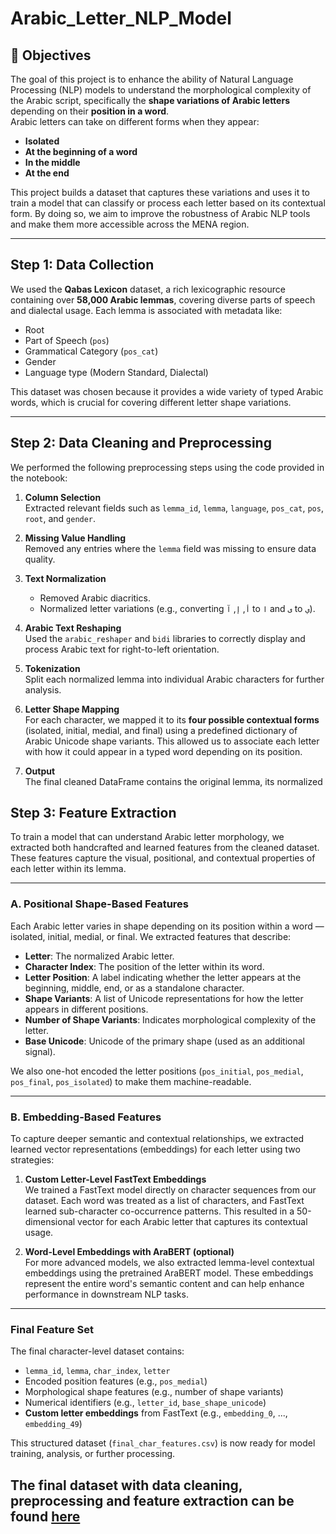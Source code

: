 # Arabic_Letter_NLP_Model

## 📌 Objectives
The goal of this project is to enhance the ability of Natural Language Processing (NLP) models to understand the morphological complexity of the Arabic script, specifically the **shape variations of Arabic letters** depending on their **position in a word**.  
Arabic letters can take on different forms when they appear:
- **Isolated**
- **At the beginning of a word**
- **In the middle**
- **At the end**

This project builds a dataset that captures these variations and uses it to train a model that can classify or process each letter based on its contextual form. By doing so, we aim to improve the robustness of Arabic NLP tools and make them more accessible across the MENA region.

---

## Step 1: Data Collection

We used the **Qabas Lexicon** dataset, a rich lexicographic resource containing over **58,000 Arabic lemmas**, covering diverse parts of speech and dialectal usage. Each lemma is associated with metadata like:
- Root
- Part of Speech (`pos`)
- Grammatical Category (`pos_cat`)
- Gender
- Language type (Modern Standard, Dialectal)

This dataset was chosen because it provides a wide variety of typed Arabic words, which is crucial for covering different letter shape variations.

---

## Step 2: Data Cleaning and Preprocessing

We performed the following preprocessing steps using the code provided in the notebook:

1. **Column Selection**  
   Extracted relevant fields such as `lemma_id`, `lemma`, `language`, `pos_cat`, `pos`, `root`, and `gender`.

2. **Missing Value Handling**  
   Removed any entries where the `lemma` field was missing to ensure data quality.

3. **Text Normalization**  
   - Removed Arabic diacritics.
   - Normalized letter variations (e.g., converting `أ`, `إ`, `آ` to `ا` and `ى` to `ي`).

4. **Arabic Text Reshaping**  
   Used the `arabic_reshaper` and `bidi` libraries to correctly display and process Arabic text for right-to-left orientation.

5. **Tokenization**  
   Split each normalized lemma into individual Arabic characters for further analysis.

6. **Letter Shape Mapping**  
   For each character, we mapped it to its **four possible contextual forms** (isolated, initial, medial, and final) using a predefined dictionary of Arabic Unicode shape variants. This allowed us to associate each letter with how it could appear in a typed word depending on its position.

7. **Output**  
   The final cleaned DataFrame contains the original lemma, its normalized

## Step 3: Feature Extraction

To train a model that can understand Arabic letter morphology, we extracted both handcrafted and learned features from the cleaned dataset. These features capture the visual, positional, and contextual properties of each letter within its lemma.

---

### A. Positional Shape-Based Features

Each Arabic letter varies in shape depending on its position within a word — isolated, initial, medial, or final. We extracted features that describe:

- **Letter**: The normalized Arabic letter.
- **Character Index**: The position of the letter within its word.
- **Letter Position**: A label indicating whether the letter appears at the beginning, middle, end, or as a standalone character.
- **Shape Variants**: A list of Unicode representations for how the letter appears in different positions.
- **Number of Shape Variants**: Indicates morphological complexity of the letter.
- **Base Unicode**: Unicode of the primary shape (used as an additional signal).

We also one-hot encoded the letter positions (`pos_initial`, `pos_medial`, `pos_final`, `pos_isolated`) to make them machine-readable.

---

### B. Embedding-Based Features

To capture deeper semantic and contextual relationships, we extracted learned vector representations (embeddings) for each letter using two strategies:

1. **Custom Letter-Level FastText Embeddings**  
   We trained a FastText model directly on character sequences from our dataset. Each word was treated as a list of characters, and FastText learned sub-character co-occurrence patterns. This resulted in a 50-dimensional vector for each Arabic letter that captures its contextual usage.

2. **Word-Level Embeddings with AraBERT (optional)**  
   For more advanced models, we also extracted lemma-level contextual embeddings using the pretrained AraBERT model. These embeddings represent the entire word's semantic content and can help enhance performance in downstream NLP tasks.

---

### Final Feature Set

The final character-level dataset contains:

- `lemma_id`, `lemma`, `char_index`, `letter`
- Encoded position features (e.g., `pos_medial`)
- Morphological shape features (e.g., number of shape variants)
- Numerical identifiers (e.g., `letter_id`, `base_shape_unicode`)
- **Custom letter embeddings** from FastText (e.g., `embedding_0`, ..., `embedding_49`)

This structured dataset (`final_char_features.csv`) is now ready for model training, analysis, or further processing.

The final dataset with data cleaning, preprocessing and feature extraction can be found [here](https://drive.google.com/drive/folders/1xy5vNc_Hw3x796Qd2hBBd4CoP4g7rMtz?usp=sharing)
---
